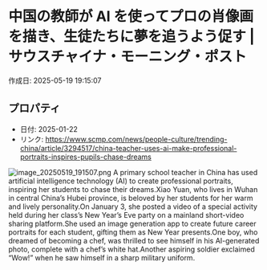# 中国の教師が AI を使ってプロの肖像画を描き、生徒たちに夢を追うよう促す | サウスチャイナ・モーニング・ポスト

作成日: 2025-05-19 19:15:07

## プロパティ

- 日付: 2025-01-22
- リンク: https://www.scmp.com/news/people-culture/trending-china/article/3294517/china-teacher-uses-ai-make-professional-portraits-inspires-pupils-chase-dreams

![image_20250519_191507.png](../assets/image_20250519_191507.png)
A primary school teacher in China has used artificial intelligence technology (AI) to create professional portraits, inspiring her students to chase their dreams.Xiao Yuan, who lives in Wuhan in central China’s Hubei province, is beloved by her students for her warm and lively personality.On January 3, she posted a video of a special activity held during her class’s New Year’s Eve party on a mainland short-video sharing platform.She used an image generation app to create future career portraits for each student, gifting them as New Year presents.One boy, who dreamed of becoming a chef, was thrilled to see himself in his AI-generated photo, complete with a chef’s white hat.Another aspiring soldier exclaimed “Wow!” when he saw himself in a sharp military uniform.